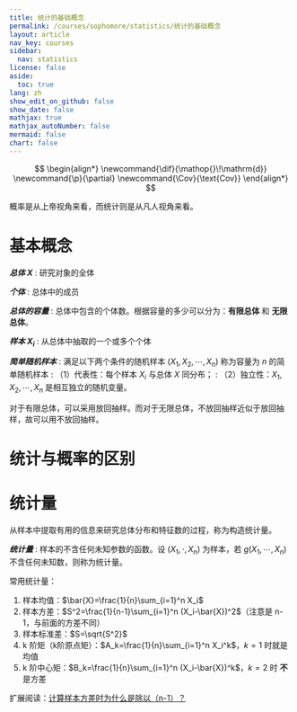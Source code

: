 ```yaml
---
title: 统计的基础概念
permalink: /courses/sophomore/statistics/统计的基础概念
layout: article
nav_key: courses
sidebar:
  nav: statistics
license: false
aside:
  toc: true
lang: zh
show_edit_on_github: false
show_date: false
mathjax: true
mathjax_autoNumber: false
mermaid: false
chart: false
---
```

<!--more-->

$$
\begin{align*}
\newcommand{\dif}{\mathop{}\!\mathrm{d}}
\newcommand{\p}{\partial}
\newcommand{\Cov}{\text{Cov}}
\end{align*}
$$

概率是从上帝视角来看，而统计则是从凡人视角来看。

# 基本概念

***总体 $X$***
: 研究对象的全体

***个体***
: 总体中的成员

***总体的容量***
: 总体中包含的个体数。根据容量的多少可以分为：**有限总体** 和 **无限总体**。

***样本 $X_i$***
: 从总体中抽取的一个或多个个体

***简单随机样本***
: 满足以下两个条件的随机样本 $(X_1,X_2,\cdots,X_n)$ 称为容量为 $n$ 的简单随机样本
: （1）代表性：每个样本 $X_i$ 与总体 $X$ 同分布；
: （2）独立性：$X_1,X_2,\cdots,X_n$ 是相互独立的随机变量。

对于有限总体，可以采用放回抽样。而对于无限总体，不放回抽样近似于放回抽样，故可以用不放回抽样。

# 统计与概率的区别

# 统计量

从样本中提取有用的信息来研究总体分布和特征数的过程，称为构造统计量。

***统计量***
: 样本的不含任何未知参数的函数。设 $(X_1,\cdot,X_n)$ 为样本，若 $g(X_1,\cdots,X_n)$ 不含任何未知数，则称为统计量。

常用统计量：
1. 样本均值：$\bar{X}=\frac{1}{n}\sum_{i=1}^n X_i$
2. 样本方差：$S^2=\frac{1}{n-1}\sum_{i=1}^n (X_i-\bar{X})^2$（注意是 n-1，与前面的方差不同）
3. 样本标准差：$S=\sqrt{S^2}$
4. k 阶矩（k阶原点矩）：$A_k=\frac{1}{n}\sum_{i=1}^n X_i^k$，$k=1$ 时就是均值
5. k 阶中心矩：$B_k=\frac{1}{n}\sum_{i=1}^n (X_i-\bar{X})^k$，$k=2$ 时 **不** 是方差

扩展阅读：[计算样本方差时为什么是除以（n-1）？](https://zhuanlan.zhihu.com/p/115184696)